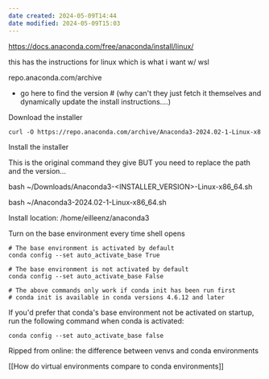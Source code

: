 ```yaml
---
date created: 2024-05-09T14:44
date modified: 2024-05-09T15:03
---
```


https://docs.anaconda.com/free/anaconda/install/linux/

this has the instructions for linux which is what i want w/ wsl

repo.anaconda.com/archive

- go here to find the version # (why can't they just fetch it themselves and dynamically update the install instructions....)

Download the installer

```
curl -O https://repo.anaconda.com/archive/Anaconda3-2024.02-1-Linux-x8
```

Install the installer

This is the original command they give BUT you need to replace the path and the version... 

bash ~/Downloads/Anaconda3-<INSTALLER_VERSION>-Linux-x86_64.sh

bash ~/Anaconda3-2024.02-1-Linux-x86_64.sh

Install location: /home/eilleenz/anaconda3

Turn on the base environment every time shell opens

```shell
# The base environment is activated by default
conda config --set auto_activate_base True

# The base environment is not activated by default
conda config --set auto_activate_base False

# The above commands only work if conda init has been run first
# conda init is available in conda versions 4.6.12 and later
```

If you'd prefer that conda's base environment not be activated on startup, run the following command when conda is activated:

```shell
conda config --set auto_activate_base false
```

Ripped from online: the difference between venvs and conda environments

[[How do virtual environments compare to conda environments]]